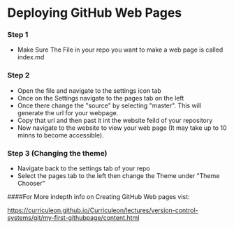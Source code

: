 # Deploying GitHub Web Pages

### Step 1
* Make Sure The File in your repo you want to make a web page is called index.md

### Step 2
* Open the file and navigate to the settings icon tab
* Once on the Settings navigate to the pages tab on the left
* Once there change the "source" by selecting "master". This will generate the url for your webpage.
* Copy that url and then past it int the website feild of your repository
* Now navigate to the website to view your web page (It may take up to 10 minns to become accessible).

### Step 3 (Changing the theme)
* Navigate back to the settings tab of your repo
* Select the pages tab to the left then  change the Theme under "Theme Chooser"

####For More indepth info on Creating GitHub Web pages vist:

https://curriculeon.github.io/Curriculeon/lectures/version-control-systems/git/my-first-githubpage/content.html
